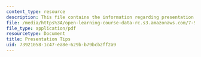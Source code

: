 ```yaml
---
content_type: resource
description: This file contains the information regarding presentation tips.
file: /media/https%3A/open-learning-course-data-rc.s3.amazonaws.com/7-91j-foundations-of-computational-and-systems-biology-spring-2014/739210581c47ea8e629bb79bcb2ff2a9_MIT7_91JS14_Present_tips.pdf
file_type: application/pdf
resourcetype: Document
title: Presentation Tips
uid: 73921058-1c47-ea8e-629b-b79bcb2ff2a9
---
```

